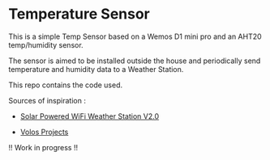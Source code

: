 Temperature Sensor
=================

This is a simple Temp Sensor based on a Wemos D1 mini pro and an AHT20 temp/humidity sensor.

The sensor is aimed to be installed outside the house and periodically send
temperature and humidity data to a Weather Station.

This repo contains the code used.

Sources of inspiration : 

* [Solar Powered WiFi Weather Station V2.0](https://www.instructables.com/Solar-Powered-WiFi-Weather-Station-V20/)

* [Volos Projects](https://www.youtube.com/@VolosProjects) 

!! Work in progress !!
